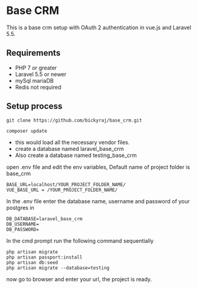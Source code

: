 # Base CRM
This is a base crm setup with OAuth 2 authentication in vue.js and Laravel 5.5.

## Requirements

<ul>
	<li>PHP 7 or greater</li>
	<li>Laravel 5.5 or newer</li>
	<li>mySql mariaDB</li>
	<li>Redis not required</li>
</ul>

## Setup process

	git clone https://github.com/bickyraj/base_crm.git

	composer update

<ul>
	<li>this would load all the necessary vendor files.</li>
	<li>create a database named laravel_base_crm</li>
	<li>Also create a database named testing_base_crm</li>
</ul>

open .env file  and edit the env variables, Default name of project folder is base_crm

	BASE_URL=localhost/YOUR_PROJECT_FOLDER_NAME/
	VUE_BASE_URL = /YOUR_PROJECT_FOLDER_NAME/

In the .env file enter the database name, username and password of your postgres in

	DB_DATABASE=laravel_base_crm
	DB_USERNAME=
	DB_PASSWORD=

In the cmd prompt run the following command sequentially

	php artisan migrate
	php artisan passport:install
	php artisan db:seed
	php artisan migrate --database=testing

now go to browser and enter your url, the project is ready.
